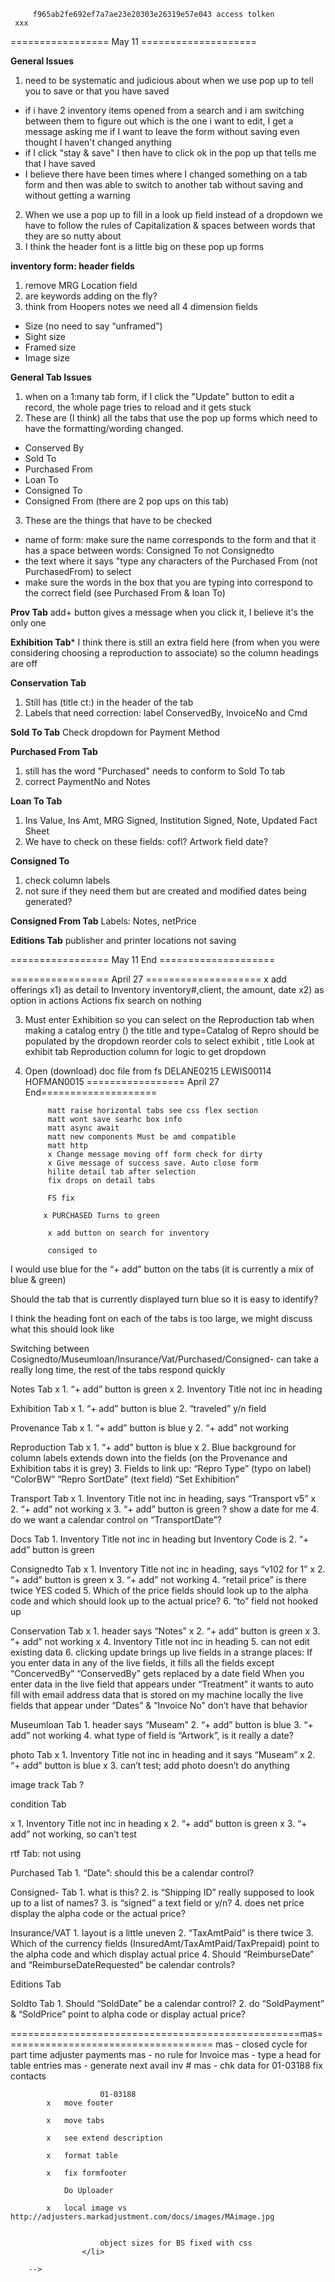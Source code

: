          f965ab2fe692ef7a7ae23e20303e26319e57e043 access tolken
     xxx 
================= May 11 ====================

**General Issues**
1. need to be systematic and judicious about when we use pop up to tell you to save or that you have saved
 * if i have 2 inventory items opened from a search and i am switching between them to figure out which is the one i want to edit, I get a message asking me if I want to leave the form without saving even thought I haven't changed anything
 * if I click "stay & save" I then have to click ok in the pop up that tells me that I have saved
 * I believe there have been times where I changed something on a tab form and then was able to switch to another tab without saving and without getting a warning
2. When we use a pop up to fill in a look up field instead of a dropdown we have to follow the rules of Capitalization & spaces between words that they are so nutty about 
3. I think the header font is a little big on these pop up forms

**inventory form: header fields**
1. remove MRG Location field
2. are keywords adding on the fly?
3. think from Hoopers notes we need all 4 dimension fields
 * Size (no need to say “unframed”)
 * Sight size
 * Framed size
 * Image size

**General Tab Issues**
1. when on a 1:many tab form, if I click the "Update" button to edit a record, the whole page tries to reload and it gets stuck
2. These are (I think) all the tabs that use the pop up forms which need to have the formatting/wording changed. 
 * Conserved By
 * Sold To
 * Purchased From
 * Loan To
 * Consigned To
 * Consigned From  (there are 2 pop ups on this tab)

3. These are the things that have to be checked
 * name of form: make sure the name corresponds to the form and that it has a space between words: Consigned To not Consignedto
 * the text where it says "type any characters of the Purchased From (not PurchasedFrom) to select
 * make sure the words in the box that you are typing into correspond to the correct field (see Purchased From & loan To)


**Prov Tab**
add+ button gives a message when you click it, I believe it's the only one


**Exhibition Tab***
I think there is still an extra field here (from when you were considering choosing a reproduction to associate)
so the column headings are off

**Conservation Tab**
1. Still has (title ct:) in the header of the tab
2. Labels that need correction: label ConservedBy, InvoiceNo and Cmd

**Sold To Tab**
Check dropdown for Payment Method

**Purchased From Tab**
1. still has the word "Purchased" needs to conform to Sold To tab 
2. correct PaymentNo and Notes

**Loan To  Tab**
1. Ins Value,  Ins Amt,  MRG Signed, Institution Signed, Note, Updated Fact Sheet
2. We have to check on these fields: cofl? Artwork field date? 

**Consigned To**
1. check column labels
2. not sure if they need them but are created and modified dates being generated?

**Consigned From Tab**
Labels: Notes, netPrice

**Editions Tab**
publisher and printer locations not saving

================= May 11 End ====================

================= April 27 ====================
x add offerings
x1) as detail to Inventory
inventory#,client, the amount, date
x2) as option in actions
Actions fix search on nothing

3) Must enter Exhibition so you can select on the Reproduction tab when
making a catalog entry () the title and type=Catalog of Repro should be populated by the dropdown
reorder cols to select exhibit , title
Look at exhibit tab Reproduction column for logic to get dropdown

4) Open (download) doc file from fs
DELANE0215
LEWIS00114
HOFMAN0015
================= April 27 End====================

         
            matt raise horizontal tabs see css flex section 
            matt wont save searhc box info
            matt async await
            matt new components Must be amd compatible
            matt http
            x Change message moving off form check for dirty
            x Give message of success save. Auto close form
            hilite detail tab after selection
            fix drops on detail tabs
            
            FS fix

           x PURCHASED Turns to green

            x add button on search for inventory
           
            consiged to

I would use blue for the “+ add” button on the tabs
(it is currently a mix of blue & green)

Should the tab that is currently displayed turn blue so it is easy to identify?

I think the heading font on each of the tabs is too large, we might discuss what this should look like

Switching between Cosignedto/Museumloan/Insurance/Vat/Purchased/Consigned- can take a really long time, the rest of the tabs respond quickly

Notes Tab
   x 1.    “+ add” button is green
   x 2.    Inventory Title not inc in heading

Exhibition Tab
    x 1.    “+ add” button is blue
    2.    “traveled” y/n field

Provenance Tab
  x  1.    “+ add” button is blue
  y  2.    “+ add” not working

Reproduction Tab
  x  1.    “+ add” button is blue
  x  2.    Blue background for column labels extends down into the fields (on the Provenance and Exhibition tabs it is grey)
    3.    Fields to link up:
        “Repro Type”  (typo on label)
        “ColorBW”
        “Repro SortDate” (text field)
        “Set Exhibition”

Transport Tab
 x   1.    Inventory Title not inc in heading, says “Transport v5”
 x   2.    “+ add” not working
 x   3.    “+ add” button is green
 ? show a date for me   4.    do we want a calendar control on “TransportDate”?

Docs Tab
    1.    Inventory Title not inc in heading but Inventory Code is
    2.    “+ add” button is green

Consignedto Tab
 x   1.    Inventory Title not inc in heading, says “v102 for 1”
 x   2.    “+ add” button is green
 x   3.    “+ add” not working
    4.    “retail price” is there twice  YES coded
    5.    Which of the price fields should look up to the alpha code and which should look up to the actual price?
    6.    “to” field not hooked up


Conservation Tab
   x 1.    header says “Notes”
   x 2.    “+ add” button is green
  x  3.    “+ add” not working
  x  4.    Inventory Title not inc in heading
    5.    can not edit existing data
    6.    clicking update brings up live fields in a strange places:
        If you enter data in any of the live fields, it fills all the fields except “ConcervedBy”
        “ConservedBy” gets replaced by a date field
        When you enter data in the live field that appears under “Treatment” it wants to auto fill with email address data that is stored on my machine locally
        the live fields that appear under “Dates” & “Invoice No” don’t have that behavior

Museumloan Tab
    1.    header says “Museam”
    2.    “+ add” button is blue
    3.    “+ add” not working
    4.    what type of field is “Artwork”,  is it really a date?

photo Tab
 x   1.    Inventory Title not inc in heading and it says “Museam”
 x   2.    “+ add” button is blue
 x   3.    can’t test; add photo doesn’t do anything

image track Tab ?

condition Tab

  x 1.    Inventory Title not inc in heading
  x  2.    “+ add” button is green
  x  3.    “+ add” not working, so can’t test


rtf Tab: not using

Purchased Tab
    1.    “Date”: should this be a calendar control?

Consigned- Tab
    1.    what is this?
    2.    is “Shipping ID” really supposed to look up to a list of names?
    3.    is “signed” a text field or y/n?
    4.    does net price display the alpha code or the actual price?

Insurance/VAT
    1.    layout is a little uneven
    2.    “TaxAmtPaid” is there twice
    3.    Which of the currency fields  (InsuredAmt/TaxAmtPaid/TaxPrepaid) point to the alpha code and which display actual price
    4.    Should “ReimburseDate” and “ReimburseDateRequested” be calendar controls?

Editions Tab

Soldto Tab
    1.    Should “SoldDate” be a calendar control?
    2.    do “SoldPayment” & “SoldPrice” point to alpha code or display actual price?




==================================================mas====================================
mas - closed cycle for part time adjuster payments
mas - no rule for Invoice
mas - type a head for table entries
mas - generate next avail inv #
mas - chk data for 01-03188 fix contacts

						01-03188
			x	move footer
				
			x	move tabs
				
			x	see extend description
				
			x	format table
				
			x	fix formfooter
				
				Do Uploader
				
			x	local image vs http://adjusters.markadjustment.com/docs/images/MAimage.jpg
				
        
						object sizes for BS fixed with css
					</li>
        
        -->